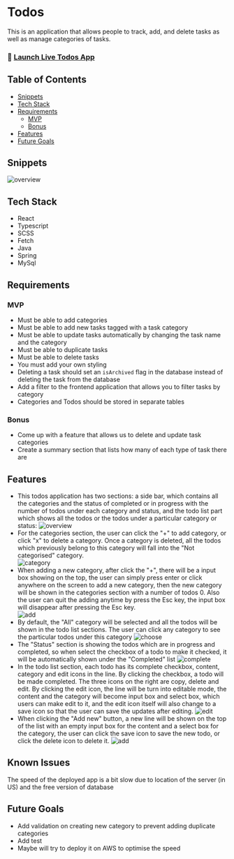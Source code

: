# Todos

This is an application that allows people to track, add, and delete tasks as well as manage categories of tasks.

### 🚀 [Launch Live Todos App](https://todos-app-siyu.netlify.app/)

## Table of Contents

- [Snippets](#snippets)
- [Tech Stack](#tech-stack)
- [Requirements](#requirements)
    - [MVP](#mvp)
    - [Bonus](#bonus)
- [Features](#features)
- [Future Goals](#future-goals)

## Snippets
 
![overview](./todos-frontend/src/assets/overview.png)

## Tech Stack

- React
- Typescript
- SCSS
- Fetch
- Java
- Spring
- MySql

## Requirements
### MVP
-   Must be able to add categories
-   Must be able to add new tasks tagged with a task category
-   Must be able to update tasks automatically by changing the task name and the category
-   Must be able to duplicate tasks
-   Must be able to delete tasks
-   You must add your own styling
-   Deleting a task should set an `isArchived` flag in the database instead of deleting the task from the database
-   Add a filter to the frontend application that allows you to filter tasks by category
-   Categories and Todos should be stored in separate tables

### Bonus

-   Come up with a feature that allows us to delete and update task categories
-   Create a summary section that lists how many of each type of task there are

## Features

- This todos application has two sections: a side bar, which contains all the categories and the status of completed or in progress with the number of todos under each category and status, and the todo list part which shows all the todos or the todos under a particular category or status: 
![overview](./todos-frontend/src/assets/overview.png)
- For the categories section, the user can click the "+" to add category, or click "x" to delete a category. Once a category is deleted, all the todos which previously belong to this category will fall into the "Not categorised" category.   
![category](./todos-frontend/src/assets/category.png)
- When adding a new category, after click the "+", there will be a input box showing on the top, the user can simply press enter or click anywhere on the screen to add a new category, then the new category will be shown in the categories section with a number of todos 0. Also the user can quit the adding anytime by press the Esc key, the input box will disappear after pressing the Esc key.   
![add](./todos-frontend/src/assets/add.png)
- By default, the "All" category will be selected and all the todos will be shown in the todo list sections. The user can click any category to see the particular todos under this category
![choose](./todos-frontend/src/assets/choose.png)
- The "Status" section is showing the todos which are in progress and completed, so when select the checkbox of a todo to make it checked, it will be automatically shown under the "Completed" list
![complete](./todos-frontend/src/assets/complete.png)
- In the todo list section, each todo has its complete checkbox, content, category and edit icons in the line. By clicking the checkbox, a todo will be made completed. The three icons on the right are copy, delete and edit. By clicking the edit icon, the line will be turn into editable mode, the content and the category will become input box and select box, which users can make edit to it, and the edit icon itself will also change to a save icon so that the user can save the updates after editing. 
![edit](./todos-frontend/src/assets/edit_todo.png)
- When clicking the "Add new" button, a new line will be shown on the top of the list with an empty input box for the content and a select box for the category, the user can click the save icon to save the new todo, or click the delete icon to delete it.
![add](./todos-frontend/src/assets/new.png)

## Known Issues 
 The speed of the deployed app is a bit slow due to location of the server (in US) and the free version of database

## Future Goals
- Add validation on creating new category to prevent adding duplicate categories
- Add test
- Maybe will try to deploy it on AWS to optimise the speed


